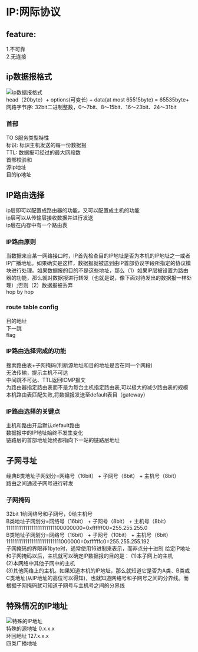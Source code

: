 # IP:网际协议
## feature:
1.不可靠  
2.无连接  
## ip数据报格式
![ip数据报格式](http://docs.52im.net/extend/docs/book/tcpip/vol1/3/images2/52im_1.png)    
head（20byte）+ options(可变长) + data(at most 65515byte) = 65535byte+ 
网路字节序: 32bit二进制整数，0～7bit、8～15bit、16～23bit、24～31bit  
### 首部
TO S服务类型特性  
标识: 标识主机发送的每一份数据报  
TTL: 数据报可经过的最大网段数  
首部校验和  
源ip地址  
目的ip地址  
## IP路由选择
ip层即可以配置成路由器的功能，又可以配置成主机的功能  
ip层可以从传输层接收数据并进行发送  
ip层在内存中有一个路由表  
### IP路由原则
当数据来自某一网络接口时，IP首先检查目的IP地址是否为本机的IP地址之一或者IP广播地址。如果确实是这样，数据报就被送到由IP首部协议字段所指定的协议模块进行处理。如果数据报的目的不是这些地址，那么（1）如果IP层被设置为路由器的功能，那么就对数据报进行转发（也就是说，像下面对待发出的数据报一样处理）;否则（2）数据报被丢弃  
hop by hop
### route table config
目的地址  
下一跳  
flag  
### IP路由选择完成的功能
搜索路由表+子网掩码(判断源地址和目的地址是否在同一个网段)  
无法传输，提示主机不可达  
中间跳不可达、TTL返回ICMP报文  
为路由器指定路由表而不是为每台主机指定路由表,可以极大的减少路由表的规模  
本机路由表匹配失败,将数据报发送至default表目（gateway）  
### IP路由选择的关键点
主机和路由开启默认default路由  
数据报中的IP地址始终不发生变化  
链路层的首部地址始终都指向下一站的链路层地址  
## 子网寻址
经典B类地址子网划分=网络号（16bit） + 子网号（8bit） + 主机号（8bit）  
路由之间通过子网号进行转发
### 子网掩码
32bit 
1给网络号和子网号，0给主机号  
B类地址子网划分=网络号（16bit） + 子网号（8bit） + 主机号（8bit）  
11111111111111111111111100000000=0xffffff00=255.255.255.0  
B类地址子网划分=网络号（16bit） + 子网号（10bit） + 主机号（6bit）  
11111111111111111111111111000000=0xffffffc0=255.255.255.192    
子网掩码的界限非1byte时，通常使用16进制来表示，而非点分十进制
给定IP地址和子网掩码以后，主机就可以确定IP数据报的目的是：
(1)本子网上的主机  
(2)本网络中其他子网中的主机  
(3)其他网络上的主机。如果知道本机的IP地址，那么就知道它是否为A类、B类或C类地址(从IP地址的高位可以得知)，也就知道网络号和子网号之间的分界线。而根据子网掩码就可知道子网号与主机号之间的分界线  
## 特殊情况的IP地址
![特殊的IP地址](http://docs.52im.net/extend/docs/book/tcpip/vol1/3/images2/52im_9.png)    
特殊的源地址 0.x.x.x  
环回地址 127.x.x.x  
四类广播地址
